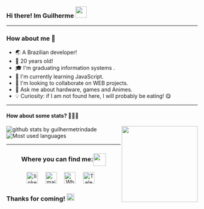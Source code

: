 ### Hi there! Im Guilherme <img src="https://raw.githubusercontent.com/iampavangandhi/iampavangandhi/master/gifs/Hi.gif" width="30px"></h2>

---

### How about me 🚀

- 🌏 A Brazilian developer!
- 🧐 20 years old!
- 🎓 I'm graduating information systems .
- 🌱 I'm currently learning JavaScript.
- 👯 I'm looking to collaborate on WEB projects.
- 💬 Ask me about hardware, games and Animes.
- 💡 Curiosity: if I am not found here, I will probably be eating! 😋


---

#### How about some stats? 👨🏻‍💻

  
![github stats by guilhermetrindade](https://github-readme-stats.vercel.app/api?username=guilhermetrindade&count_private=true&show_icons=true)
<img align='right' src='https://user-images.githubusercontent.com/5713670/87202985-820dcb80-c2b6-11ea-9f56-7ec461c497c3.gif' width='200"'>
<br>
![Most used languages](https://github-readme-stats.vercel.app/api/top-langs/?username=guilhermetrindade&layout=compact)

---



<div align="center">
  <h3 align="center">Where you can find me:<img align="center" src="https://github.com/rajput2107/rajput2107/blob/master/Assets/Handshake.gif" height="33px" /></h3> 
</div>
<p align="center">
<a href="https://www.linkedin.com/in/guilhermevtrindade/"><img src="https://www.vectorlogo.zone/logos/linkedin/linkedin-icon.svg" width="30px" alt="linkedin"></a>
&nbsp; &nbsp;
<a href="mailto: guilherme.valverde@outlook.com"><img src="https://www.vectorlogo.zone/logos/gmail/gmail-icon.svg" width="30px" alt="mail"></a> 
&nbsp; &nbsp;
<a href="https://api.whatsapp.com/send?1=pt_BR&phone=5511954418111"><img src="https://www.vectorlogo.zone/logos/whatsapp/whatsapp-tile.svg" width="30px" alt="Whatsapp"></a> 
&nbsp; &nbsp;
<a href="https://t.me/guilhermevt"><img src="https://www.vectorlogo.zone/logos/telegram/telegram-tile.svg" width="30px" alt="Telegram"></a> 
&nbsp; &nbsp;
</p>
  
  
 ### Thanks for coming! <img src="https://github.com/TheDudeThatCode/TheDudeThatCode/blob/master/Assets/Earth.gif" width="20px">

